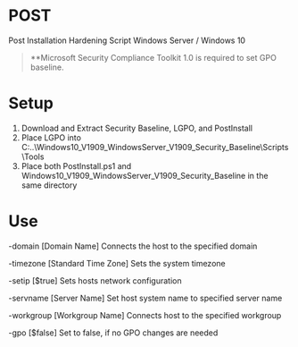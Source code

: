 # POST
Post Installation Hardening Script
Windows Server / Windows 10

> **Microsoft Security Compliance Toolkit 1.0 is required to set GPO baseline.

# Setup
1. Download and Extract Security Baseline, LGPO, and PostInstall
2. Place LGPO into C:\..\Windows10_V1909_WindowsServer_V1909_Security_Baseline\Scripts\Tools
3. Place both PostInstall.ps1 and Windows10_V1909_WindowsServer_V1909_Security_Baseline in the same directory

# Use
-domain [Domain Name]
    Connects the host to the specified domain
    
-timezone [Standard Time Zone]
    Sets the system timezone
    
-setip [$true]
    Sets hosts network configuration
    
-servname [Server Name]
    Set host system name to specified server name
    
-workgroup [Workgroup Name]
    Connects host to the specified workgroup
    
-gpo [$false]
    Set to false, if no GPO changes are needed
   
